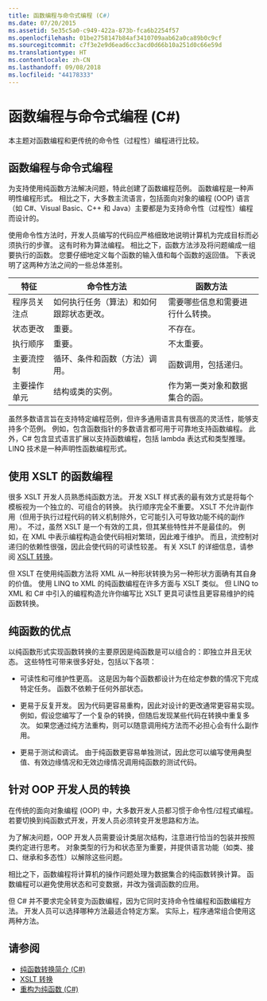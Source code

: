 ```yaml
---
title: 函数编程与命令式编程 (C#)
ms.date: 07/20/2015
ms.assetid: 5e35c5a0-c949-422a-873b-fca6b2254f57
ms.openlocfilehash: 01be2758147b84af3410709aab62a0ca89b0c9cf
ms.sourcegitcommit: c7f3e2e9d6ead6cc3acd0d66b10a251d0c66e59d
ms.translationtype: HT
ms.contentlocale: zh-CN
ms.lasthandoff: 09/08/2018
ms.locfileid: "44178333"
---
```

# <a name="functional-programming-vs-imperative-programming-c"></a>函数编程与命令式编程 (C#)
本主题对函数编程和更传统的命令性（过程性）编程进行比较。  
  
## <a name="functional-programming-vs-imperative-programming"></a>函数编程与命令式编程  
 为支持使用纯函数方法解决问题，特此创建了函数编程范例。 函数编程是一种声明性编程形式。 相比之下，大多数主流语言，包括面向对象的编程 (OOP) 语言（如 C#、Visual Basic、C++ 和 Java）主要都是为支持命令性（过程性）编程而设计的。  
  
 使用命令性方法时，开发人员编写的代码应严格细致地说明计算机为完成目标而必须执行的步骤。 这有时称为算法编程。 相比之下，函数方法涉及将问题编成一组要执行的函数。 您要仔细地定义每个函数的输入值和每个函数的返回值。 下表说明了这两种方法之间的一些总体差别。  
  
|特征|命令性方法|函数方法|  
|--------------------|-------------------------|-------------------------|  
|程序员关注点|如何执行任务（算法）和如何跟踪状态更改。|需要哪些信息和需要进行什么转换。|  
|状态更改|重要。|不存在。|  
|执行顺序|重要。|不太重要。|  
|主要流控制|循环、条件和函数（方法）调用。|函数调用，包括递归。|  
|主要操作单元|结构或类的实例。|作为第一类对象和数据集合的函。|  
  
 虽然多数语言旨在支持特定编程范例，但许多通用语言具有很高的灵活性，能够支持多个范例。 例如，包含函数指针的多数语言都可用于可靠地支持函数编程。 此外，C# 包含显式语言扩展以支持函数编程，包括 lambda 表达式和类型推理。 LINQ 技术是一种声明性函数编程形式。  
  
## <a name="functional-programming-using-xslt"></a>使用 XSLT 的函数编程  
 很多 XSLT 开发人员熟悉纯函数方法。 开发 XSLT 样式表的最有效方式是将每个模板视为一个独立的、可组合的转换。 执行顺序完全不重要。 XSLT 不允许副作用（但用于执行过程代码的转义机制除外，它可能引入可导致功能不纯的副作用）。 不过，虽然 XSLT 是一个有效的工具，但其某些特性并不是最佳的。 例如，在 XML 中表示编程构造会使代码相对繁琐，因此难于维护。 而且，流控制对递归的依赖性很强，因此会使代码的可读性较差。 有关 XSLT 的详细信息，请参阅 [XSLT 转换](../../../../standard/data/xml/xslt-transformations.md)。  
  
 但 XSLT 在使用纯函数方法将 XML 从一种形状转换为另一种形状方面确有其自身的价值。 使用 LINQ to XML 的纯函数编程在许多方面与 XSLT 类似。 但 LINQ to XML 和 C# 中引入的编程构造允许你编写比 XSLT 更具可读性且更容易维护的纯函数转换。  
  
## <a name="advantages-of-pure-functions"></a>纯函数的优点  
 以纯函数形式实现函数转换的主要原因是纯函数是可以组合的：即独立并且无状态。 这些特性可带来很多好处，包括以下各项：  
  
-   可读性和可维护性更高。 这是因为每个函数都设计为在给定参数的情况下完成特定任务。 函数不依赖于任何外部状态。  
  
-   更易于反复开发。 因为代码更容易重构，因此对设计的更改通常更容易实现。 例如，假设您编写了一个复杂的转换，但随后发现某些代码在转换中重复多次。 如果您通过纯方法重构，则可以随意调用纯方法而不必担心会有什么副作用。  
  
-   更易于测试和调试。 由于纯函数更容易单独测试，因此您可以编写使用典型值、有效边缘情况和无效边缘情况调用纯函数的测试代码。  
  
## <a name="transitioning-for-oop-developers"></a>针对 OOP 开发人员的转换  
 在传统的面向对象编程 (OOP) 中，大多数开发人员都习惯于命令性/过程式编程。 若要切换到纯函数式开发，开发人员必须转变开发思路和方法。  
  
 为了解决问题，OOP 开发人员需要设计类层次结构，注意进行恰当的包装并按照类约定进行思考。 对象类型的行为和状态至为重要，并提供语言功能（如类、接口、继承和多态性）以解除这些问题。  
  
 相比之下，函数编程将计算机的操作问题处理为数据集合的纯函数转换计算。 函数编程可以避免使用状态和可变数据，并改为强调函数的应用。  
  
 但 C# 并不要求完全转变为函数编程，因为它同时支持命令性编程和函数编程方法。 开发人员可以选择哪种方法最适合特定方案。 实际上，程序通常组合使用这两种方法。  
  
## <a name="see-also"></a>请参阅

- [纯函数转换简介 (C#)](../../../../csharp/programming-guide/concepts/linq/introduction-to-pure-functional-transformations.md)  
- [XSLT 转换](../../../../standard/data/xml/xslt-transformations.md)  
- [重构为纯函数 (C#)](../../../../csharp/programming-guide/concepts/linq/refactoring-into-pure-functions.md)
